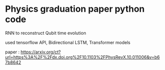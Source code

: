 # Physics graduation paper python code

RNN to reconstruct Qubit time evolution

used tensorflow API, Bidirectional LSTM, Transformer models

paper : https://arxiv.org/ct?url=https%3A%2F%2Fdx.doi.org%2F10.1103%2FPhysRevX.10.011006&v=b67b8642
